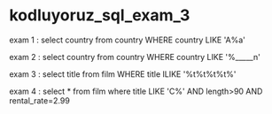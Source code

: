# kodluyoruz_sql_exam_3

exam 1 : select country from country
WHERE country LIKE 'A%a'

exam 2 : select country from country
WHERE country LIKE '%_____n'

exam 3 : select title from film
WHERE title ILIKE '%t%t%t%t%'

exam 4 : select * from film
where title LIKE 'C%' AND length>90 AND rental_rate=2.99
